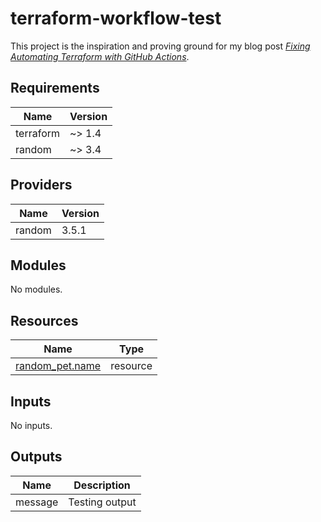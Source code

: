 # terraform-workflow-test

This project is the inspiration and proving ground for my blog post [_Fixing Automating Terraform with GitHub Actions_](https://warman.io/blog/2023/03/fixing-automating-terraform-with-github-actions/).

<!-- BEGIN_TF_DOCS -->
## Requirements

| Name | Version |
|------|---------|
| terraform | ~> 1.4 |
| random | ~> 3.4 |

## Providers

| Name | Version |
|------|---------|
| random | 3.5.1 |

## Modules

No modules.

## Resources

| Name | Type |
|------|------|
| [random_pet.name](https://registry.terraform.io/providers/hashicorp/random/latest/docs/resources/pet) | resource |

## Inputs

No inputs.

## Outputs

| Name | Description |
|------|-------------|
| message | Testing output |
<!-- END_TF_DOCS -->
